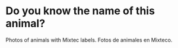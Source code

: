 Do you know the name of this animal?
====================================


Photos of animals with Mixtec labels.
Fotos de animales en Mixteco.
